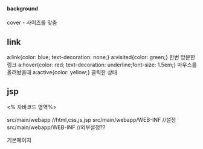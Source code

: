 #### background
cover - 사이즈를 맞춤



## link
a:link{color: blue; text-decoration: none;}
a:visited{color: green;}
한번 방문한 링크
a:hover{color: red; text-decoration: underline;font-size: 1.5em;}
마우스를 올려놨을때
a:active{color: yellow;}
클릭한 상태




## jsp
<% 자바코드 영역%>

src/main/webapp  //html,css,js,jsp
src/main/webapp/WEB-INF //설정
src/main/webapp/WEB-INF  //외부설정??


<welcome-file-list> 기본페이지